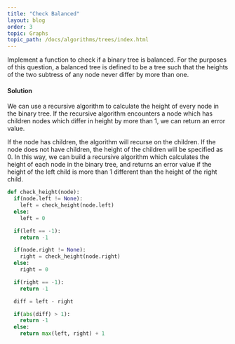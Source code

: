 ```yaml
---
title: "Check Balanced"
layout: blog
order: 3
topic: Graphs
topic_path: /docs/algorithms/trees/index.html
---
```

Implement a function to check if a binary tree is balanced. For the purposes of this question, a balanced tree is defined to be a tree such that the heights of the two subtress of any node never differ by more than one.

#### Solution
We can use a recursive algorithm to calculate the height of every node in the binary tree. If the recursive algorithm encounters a node which has children nodes which differ in height by more than 1, we can return an error value.

If the node has children, the algorithm will recurse on the children. If the node does not have children, the height of the children will be specified as 0. In this way, we can build a recursive algorithm which calculates the height of each node in the binary tree, and returns an error value if the height of the left child is more than 1 different than the height of the right child.

```python
def check_height(node):
  if(node.left != None):
    left = check_height(node.left)
  else:
    left = 0

  if(left == -1):
    return -1

  if(node.right != None):
    right = check_height(node.right)
  else:
    right = 0

  if(right == -1):
    return -1

  diff = left - right

  if(abs(diff) > 1):
    return -1
  else:
    return max(left, right) + 1
```